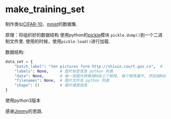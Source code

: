 # make_training_set

制作类似[CIFAR-10](https://www.cs.toronto.edu/~kriz/cifar.html)、[mnist](http://yann.lecun.com/exdb/mnist/)的数据集.

原理：将组织好的数据结构 使用python的[pickle](https://docs.python.org/3/library/pickle.html)模块 `pickle.dump()`到一个二进制文件里.
使用的时候，使用`pickle.load()`进行加载.

数据结构:
```python
data_set = {
    "batch_label": "ten pictures form http://shixin.court.gov.cn",  # 关于对数据集的描述信息
    "labels": None,     # 图片标签信息 python 列表
    "data": None,       # 每一张图片转换成RGB三个矩阵, 每个矩阵展平, 然后按RGB的顺序拼接起一个 3*width*height 长度的向量.
    "filenames": None,  # 图片文件名 python 列表
    "shape": ()         # 图片维度信息
}
```

使用python3版本

感谢[Jimmy](http://blog.csdn.net/qq_32166627/article/details/68946809)的思路.

